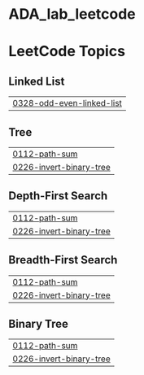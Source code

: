 # ADA_lab_leetcode
<!---LeetCode Topics Start-->
# LeetCode Topics
## Linked List
|  |
| ------- |
| [0328-odd-even-linked-list](https://github.com/keerthireddy7272/ADA_lab_leetcode/tree/master/0328-odd-even-linked-list) |
## Tree
|  |
| ------- |
| [0112-path-sum](https://github.com/keerthireddy7272/ADA_lab_leetcode/tree/master/0112-path-sum) |
| [0226-invert-binary-tree](https://github.com/keerthireddy7272/ADA_lab_leetcode/tree/master/0226-invert-binary-tree) |
## Depth-First Search
|  |
| ------- |
| [0112-path-sum](https://github.com/keerthireddy7272/ADA_lab_leetcode/tree/master/0112-path-sum) |
| [0226-invert-binary-tree](https://github.com/keerthireddy7272/ADA_lab_leetcode/tree/master/0226-invert-binary-tree) |
## Breadth-First Search
|  |
| ------- |
| [0112-path-sum](https://github.com/keerthireddy7272/ADA_lab_leetcode/tree/master/0112-path-sum) |
| [0226-invert-binary-tree](https://github.com/keerthireddy7272/ADA_lab_leetcode/tree/master/0226-invert-binary-tree) |
## Binary Tree
|  |
| ------- |
| [0112-path-sum](https://github.com/keerthireddy7272/ADA_lab_leetcode/tree/master/0112-path-sum) |
| [0226-invert-binary-tree](https://github.com/keerthireddy7272/ADA_lab_leetcode/tree/master/0226-invert-binary-tree) |
<!---LeetCode Topics End-->